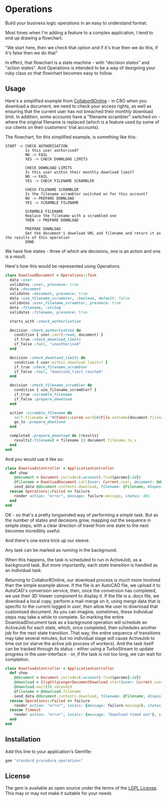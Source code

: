 # Operations
Build your business logic operations in an easy to understand format.  

Most times when I'm adding a feature to a complex application, I tend to end up drawing a flowchart.  

"We start here, then we check that option and if it's true then we do this, if it's false then we do that"

In effect, that flowchart is a state machine - with "decision states" and "action states".  And Operations is intended to be a way of designing your ruby class so that flowchart becomes easy to follow.  

## Usage

Here's a simplified example from [Collabor8Online](https://www.collabor8online.co.uk) - in C8O when you download a document, we need to check your access rights, as well as ensuring that the current user has not breached their monthly download limit.  In addition, some accounts have a "filename scrambler" switched on - where the original filename is replaced (which is a feature used by some of our clients on their customers' trial accounts).  

The flowchart, for this simplified example, is something like this: 

```
START -> CHECK AUTHORISATION
         Is this user authorised?
         NO -> FAIL
         YES -> CHECK DOWNLOAD LIMITS

         CHECK DOWNLOAD LIMITS
         Is this user within their monthly download limit?
         NO -> FAIL
         YES -> CHECK FILENAME SCRAMBLER

         CHECK FILENAME SCRAMBLER
         Is the filename scrambler switched on for this account?
         NO -> PREPARE DOWNLOAD
         YES -> SCRAMBLE FILENAME

         SCRAMBLE FILENAME
         Replace the filename with a scrambled one
         THEN -> PREPARE DOWNLOAD

         PREPARE DOWNLOAD
         Get the document's download URL and filename and return it as the results of this operation
         DONE
```

We have five states - three of which are decisions, one is an action and one is a result.  

Here's how this would be represented using Operations.  

```ruby
class DownloadDocument < Operations::Task
  data :user
  validates :user, presence: true 
  data :document
  validates :document, presence: true 
  data :use_filename_scrambler, :boolean, default: false
  validates :user_filename_scrambler, presence: true 
  data :filename, :string
  validates :filename, presence: true 

  starts_with :check_authorisation

  decision :check_authorisation do 
    condition { user.can?(:read, document) }
    if_true :check_download_limits 
    if_false :fail, "unauthorised"
  end

  decision :check_download_limits do 
    condition { user.within_download_limits? }
    if_true :check_filename_scrambler 
    if_false :fail, "download_limit_reached"
  end 

  decision :check_filename_scrambler do 
    condition { use_filename_scrambler? }
    if_true :scramble_filename 
    if_false :prepare_download 
  end 

  action :scramble_filename do 
    self.filename = "#{Faker::Lorem.word}#{File.extname(document.filename.to_s)}"
    go_to :prepare_download
  end

  completed :prepare_download do |results|
    results[:filename] = filename || document.filename.to_s
  end
end
```

And you would use it like so:
```ruby
class DownloadsController < ApplicationController 
  def show 
    @document = Document.includes(:account).find(params[:id])
    @filename = DownloadDocument.call(user: Current.user, document: @document, use_filename_scrambler: true)[:filename]
    send_data @document.contents.download, filename: @filename, disposition: "attachment"
  rescue Operations::Failed => failure 
    render action: "error", message: failure.message, status: 401
  end
end
```

OK - so that's a pretty longwinded way of performing a simple task.  But as the number of states and decisions grow, mapping out the sequence in simple steps, with a clear direction of travel from one state to the next becomes incredibly useful.  

And there's one extra trick up our sleeve. 

Any task can be marked as running in the background.  

When this happens, the task is scheduled to run in ActiveJob, as a background task.  But more importantly, each _state transition_ is handled as an individual task.  

Returning to Collabor8Online, our download process is much more involved than the simple example above.  If the file is an AutoCAD file, we upload it to AutoCAD's conversion service, then, once the conversion has completed, we use their 3D Viewer component to display it.  If the file is a .docx file, we download a local copy, perform a mail-merge on it, using merge data that is specific to the current logged in user, then allow the user to download that customised document.  As you can imagine, sometimes, these individual steps may take a while to complete.  So marking the entire DownloadDocument task as a background operation will schedule an ActiveJob for each state, which, once completed, then schedules another job for the next state transition.  That way, the entire sequence of transitions may take several minutes, but no individual stage will cause ActiveJob to time out (or starve the active job process of workers).  And the task itself can be tracked through its status - either using a TurboStream to update progress in the user-interface - or, if the task is not too long, we can wait for completion.  

```ruby
class DownloadsController < ApplicationController 
  def show 
    @document = Document.includes(:account).find(params[:id])
    @download = SlightlyLongerDocumentDownload.start(user: Current.user, document: @document, use_filename_scrambler: true)
    @download.wait(30.seconds)
    @filename = @download.filename
    send_data @document.contents.download, filename: @filename, disposition: "attachment"
  rescue Operations::Failed => failure 
    render action: "error", locals: {message: failure.message}, status: 401
  rescue Timeout 
    render action: "error", locals: {message: "Download timed out"}, status: 403
  end
end
```


## Installation
Add this line to your application's Gemfile:

```ruby
gem "standard_procedure_operations"
```
## License
The gem is available as open source under the terms of the [LGPL License](/LICENSE).  This may or may not make it suitable for your needs

